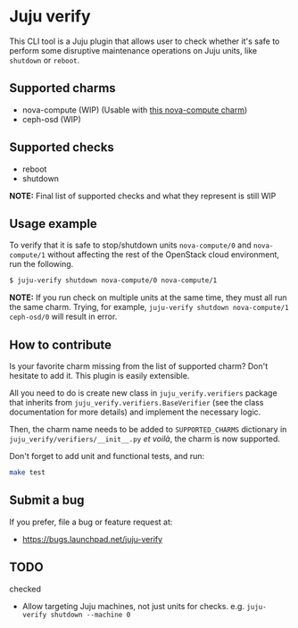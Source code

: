 # Juju verify

This CLI tool is a Juju plugin that allows user to check whether it's safe
to perform some disruptive maintenance operations on Juju units, like `shutdown`
or `reboot`.

## Supported charms

* nova-compute (WIP) (Usable with [this nova-compute charm](https://jaas.ai/u/martin-kalcok/charm-nova-compute/1))
* ceph-osd (WIP)

## Supported checks

* reboot
* shutdown

**NOTE:** Final list of supported checks and what they represent is still WIP

## Usage example

To verify that it is safe to stop/shutdown units `nova-compute/0` and
`nova-compute/1` without affecting the rest of the OpenStack cloud environment,
run the following.

```bash
$ juju-verify shutdown nova-compute/0 nova-compute/1
```

**NOTE:** If you run check on multiple units at the same time, they must all run
the same charm. Trying, for example, `juju-verify shutdown nova-compute/1
ceph-osd/0` will result in error.

## How to contribute

Is your favorite charm missing from the list of supported charm? Don't hesitate
to add it. This plugin is easily extensible.

All you need to do is create new class in `juju_verify.verifiers` package that
inherits from `juju_verify.verifiers.BaseVerifier` (see the class documentation for
more details) and implement the necessary logic.

Then, the charm name needs to be added to `SUPPORTED_CHARMS` dictionary in
`juju_verify/verifiers/__init__.py` *et voilà*, the charm is now supported.

Don't forget to add unit and functional tests, and run:

```bash
make test
```

## Submit a bug

If you prefer, file a bug or feature request at:

 * https://bugs.launchpad.net/juju-verify

## TODO

checked
* Allow targeting Juju machines, not just units for checks. e.g. `juju-verify
shutdown --machine 0`
